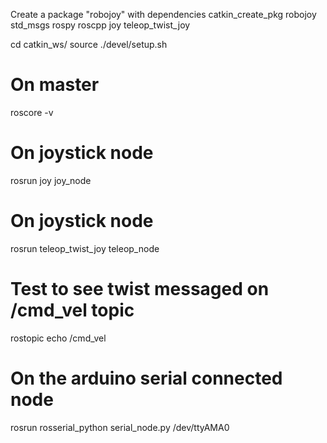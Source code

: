 Create a package "robojoy" with dependencies
catkin_create_pkg robojoy std_msgs rospy roscpp joy teleop_twist_joy

cd catkin_ws/
source ./devel/setup.sh

# On master
roscore -v

# On joystick node
rosrun joy joy_node

# On joystick node
rosrun teleop_twist_joy teleop_node

# Test to see twist messaged on /cmd_vel topic
rostopic echo /cmd_vel

# On the arduino serial connected node
rosrun rosserial_python serial_node.py /dev/ttyAMA0

